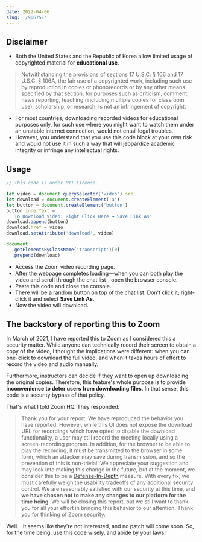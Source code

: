 ```yaml
---
date: 2022-04-06
slug: '/90675E'
---
```


## Disclaimer

- Both the United States and the Republic of Korea allow limited usage of copyrighted material for **educational use**.

> Notwithstanding the provisions of sections 17 U.S.C. § 106 and 17 U.S.C. § 106A, the fair use of a copyrighted work, including such use by reproduction in copies or phonorecords or by any other means specified by that section, for purposes such as criticism, comment, news reporting, teaching (including multiple copies for classroom use), scholarship, or research, is not an infringement of copyright.

- For most countries, downloading recorded videos for educational purposes only, for such use where you might want to watch them under an unstable internet connection, would not entail legal troubles.
- However, you understand that you use this code block at your own risk and would not use it in such a way that will jeopardize academic integrity or infringe any intellectual rights.

## Usage

```js
// This code is under MIT License.

let video = document.querySelector('video').src
let download = document.createElement('a')
let button = document.createElement('button')
button.innerText =
  'To Download Video: Right Click Here → Save Link As'
download.append(button)
download.href = video
download.setAttribute('download', video)

document
  .getElementsByClassName('transcript')[0]
  .prepend(download)
```

- Access the Zoom video recording page.
- After the webpage completes loading—when you can both play the video and scroll through the chat list—open the browser console.
- Paste this code and close the console.
- There will be a random button on top of the chat list. Don't click it; right-click it and select **Save Link As**.
- Now the video will download.

## The backstory of reporting this to Zoom

In March of 2021, I have reported this to Zoom as I considered this a security matter. While anyone can technically record their screen to obtain a copy of the video, I thought the implications were different: when you can one-click to download the full video, and when it takes hours of effort to record the video and audio manually.

Furthermore, instructors can decide if they want to open up downloading the original copies. Therefore, this feature's whole purpose is to provide **inconvenience to deter users from downloading files**. In that sense, this code is a security bypass of that policy.

That's what I told Zoom HQ. They responded:

> Thank you for your report. We have reproduced the behavior you have reported. However, while this UI does not expose the download URL for recordings which have opted to disable the download functionality, a user may still record the meeting locally using a screen-recording program. In addition, for the browser to be able to play the recording, it must be transmitted to the browser in some form, which an attacker may save during transmission, and so the prevention of this is non-trivial. We appreciate your suggestion and may look into making this change in the future, but at the moment, we consider this to be a [Defense-In-Depth](<https://en.wikipedia.org/wiki/Defense_in_depth_(computing)>) measure. With every fix, we must carefully weigh the usability tradeoffs of any additional security control. We are reasonably satisfied with our security at this time, and **we have chosen not to make any changes to our platform for the time being**. We will be closing this report, but we still want to thank you for all your effort in bringing this behavior to our attention. Thank you for thinking of Zoom security.

Well... It seems like they're not interested, and no patch will come soon. So, for the time being, use this code wisely, and abide by your laws!

